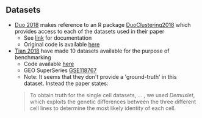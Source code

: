
Datasets
--------
* [Duo 2018](https://www.ncbi.nlm.nih.gov/pmc/articles/PMC6134335/) makes reference to an R package [DuoClustering2018](https://bioconductor.org/packages/release/data/experiment/html/DuoClustering2018.html) which provides access to each of the datasets used in their paper
  * See [link](https://bioconductor.org/packages/release/data/experiment/manuals/DuoClustering2018/man/DuoClustering2018.pdf) for documentation
  * Original code is available [here](https://github.com/markrobinsonuzh/scRNAseq_clustering_comparison)
* [Tian 2018](https://www.biorxiv.org/content/early/2018/10/08/433102) have made 10 datasets available for the purpose of benchmarking
  * Code available [here](https://github.com/LuyiTian/CellBench_data)
  * GEO SuperSeries [GSE118767](https://www.ncbi.nlm.nih.gov/geo/query/acc.cgi?acc=GSE118767)
  * Note: It seems that they don't provide a 'ground-truth' in this dataset.  Instead the paper states:
  > To obtain truth for the single cell datasets, ... , we used *Demuxlet*, which exploits the genetic differences between the three different cell lines to determine the most likely identity of each cell.
